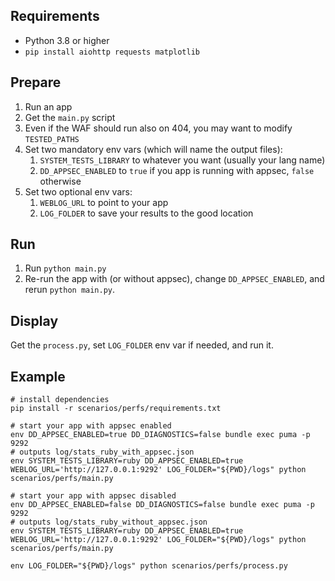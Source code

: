 ## Requirements

* Python 3.8 or higher
* `pip install aiohttp requests matplotlib`

## Prepare 

1. Run an app
2. Get the `main.py` script
3. Even if the WAF should run also on 404, you may want to modify `TESTED_PATHS`
4. Set two mandatory env vars (which will name the output files):
    1. `SYSTEM_TESTS_LIBRARY` to whatever you want (usually your lang name)
    2. `DD_APPSEC_ENABLED` to `true` if you app is running with appsec, `false` otherwise
5. Set two optional env vars:
   1. `WEBLOG_URL` to point to your app
   2. `LOG_FOLDER` to save your results to the good location

## Run

1. Run `python main.py`
2. Re-run the app with (or without appsec), change `DD_APPSEC_ENABLED`, and rerun `python main.py`.

## Display

Get the `process.py`, set `LOG_FOLDER` env var if needed, and run it.

## Example

```
# install dependencies
pip install -r scenarios/perfs/requirements.txt

# start your app with appsec enabled
env DD_APPSEC_ENABLED=true DD_DIAGNOSTICS=false bundle exec puma -p 9292
# outputs log/stats_ruby_with_appsec.json
env SYSTEM_TESTS_LIBRARY=ruby DD_APPSEC_ENABLED=true WEBLOG_URL='http://127.0.0.1:9292' LOG_FOLDER="${PWD}/logs" python scenarios/perfs/main.py

# start your app with appsec disabled
env DD_APPSEC_ENABLED=false DD_DIAGNOSTICS=false bundle exec puma -p 9292
# outputs log/stats_ruby_without_appsec.json
env SYSTEM_TESTS_LIBRARY=ruby DD_APPSEC_ENABLED=true WEBLOG_URL='http://127.0.0.1:9292' LOG_FOLDER="${PWD}/logs" python scenarios/perfs/main.py

env LOG_FOLDER="${PWD}/logs" python scenarios/perfs/process.py
```
